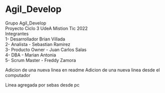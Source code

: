 # Agil_Develop
Grupo Agil_Develop<br>
Proyecto Ciclo 3 UdeA Mistion Tic 2022<br>
Integrantes<br>
1- Desarrollador  Brian Villada<br>
2- Analista  -   Sebastian Ramirez<br>
3- Producto Owner - Juan Carlos Salas<br>
4- DBA    -  Marian Antonia<br>
5- Scrum Master  -  Freddy Zamora<br>


Adicion de una nueva linea en readme
Adicion de una nueva linea desde el computador

Linea agregada por sebas desde pc
